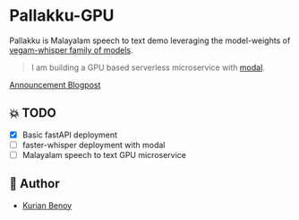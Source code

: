 # Pallakku-GPU

Pallakku is Malayalam speech to text demo leveraging the model-weights of [vegam-whisper family of models](https://huggingface.co/models?other=vegam). 

> I am building a GPU based serverless microservice with [modal](modal.com/).

[Announcement Blogpost](https://kurianbenoy.com/posts/2023/summit23_iiit/demo.html)

## :boom: TODO

- [x] Basic fastAPI deployment
- [ ] faster-whisper deployment with modal
- [ ] Malayalam speech to text GPU microservice

## :cowboy_hat_face: Author

- [Kurian Benoy](https://kurianbenoy.com/)

